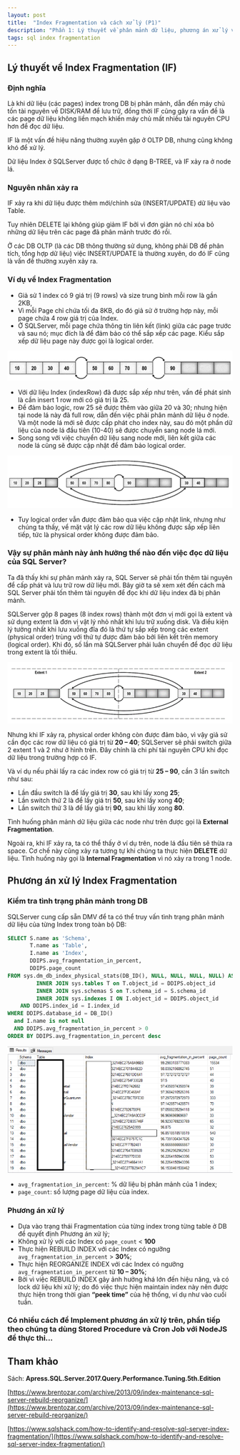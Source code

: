 ```yaml
---
layout: post
title:  "Index Fragmentation và cách xử lý (P1)"
description: "Phần 1: Lý thuyết về phân mảnh dữ liệu, phương án xử lý và thực thi"
tags: sql index fragmentation
---
```


## Lý thuyết về Index Fragmentation (IF)

### Định nghĩa

Là khi dữ liệu (các pages) index trong DB bị phân mảnh, dẫn đến máy chủ tốn tài nguyên về DISK/RAM để lưu trữ, đồng thời IF cũng gây ra vấn đề là các page dữ liệu không liền mạch khiến máy chủ mất nhiều tài nguyên CPU hơn để đọc dữ liệu.

IF là một vấn đề hiệu năng thường xuyên gặp ở OLTP DB, nhưng cũng không khó để xử lý.

Dữ liệu Index ở SQLServer được tổ chức ở dạng B-TREE, và IF xảy ra ở node lá.

### Nguyên nhân xảy ra

IF xảy ra khi dữ liệu được thêm mới/chỉnh sửa (INSERT/UPDATE) dữ liệu vào Table.

Tuy nhiên DELETE lại không giúp giảm IF bởi vì đơn giản nó chỉ xóa bỏ những dữ liệu trên các page đã phân mảnh trước đó rồi.

Ở các DB OLTP (là các DB thông thường sử dụng, không phải DB để phân tích, tổng hợp dữ liệu) việc INSERT/UPDATE là thường xuyên, do đó IF cũng là vấn đề thường xuyên xảy ra.

### Ví dụ về Index Fragmentation

* Giả sử 1 index có 9 giá trị (9 rows) và size trung bình mỗi row là gần 2KB,
* Vì mỗi Page chỉ chứa tối đa 8KB, do đó giả sử ở trường hợp này, mỗi page chứa 4 row giá trị của Index.
* Ở SQLServer, mỗi page chứa thông tin liên kết (link) giữa các page trước và sau nó; mục đích là để đảm bảo có thể sắp xếp các page. Kiểu sắp xếp dữ liệu page này được gọi là logical order.

![image](/assets/images/sqlperf-8-1.png)

* Với dữ liệu Index (indexRow) đã được sắp xếp như trên, vấn đề phát sinh là cần insert 1 row mới có giá trị là 25.
* Để đảm bảo logic, row 25 sẽ được thêm vào giữa 20 và 30; nhưng hiện tại node lá này đã full row, dẫn đến việc phải phân mảnh dữ liệu ở node. Và một node lá mới sẽ được cấp phát cho index này, sau đó một phần dữ liệu của node lá đầu tiên (10-40) sẽ được chuyển sang node lá mới.
* Song song với việc chuyển dữ liệu sang node mới, liên kết giữa các node lá cũng sẽ được cập nhật để đảm bảo logical order.

![image](/assets/images/sqlperf-8-2.png)

* Tuy logical order vẫn được đảm bảo qua việc cập nhật link, nhưng như chúng ta thấy, vể mặt vật lý các row dữ liệu không được sắp xếp liên tiếp, tức là physical order không được đảm bảo.

### Vậy sự phân mảnh này ảnh hưởng thế nào đến việc đọc dữ liệu của SQL Server?

Ta đã thấy khi sự phân mảnh xảy ra, SQL Server sẽ phải tốn thêm tài nguyên để cấp phát và lưu trữ row dữ liệu mới. Bây giờ ta sẽ xem xét đến cách mà SQL Server phải tốn thêm tài nguyên để đọc khi dữ liệu index đã bị phân mảnh.

SQLServer gộp 8 pages (8 index rows) thành một đơn vị mới gọi là extent và sử dụng extent là đơn vị vật lý nhỏ nhất khi lưu trữ xuống disk. Và điều kiện lý tưởng nhất khi lưu xuống đĩa đó là thứ tự sắp xếp trong các extent (physical order) trùng với thứ tự được đảm bảo bởi liên kết trên memory (logical order). Khi đó, số lần mà SQLServer phải luân chuyển để đọc dữ liệu trong extent là tối thiểu.

![image](/assets/images/sqlperf-8-3.png)

Nhưng khi IF xảy ra, physical order không còn được đảm bảo, vì vậy giả sử cần đọc các row dữ liệu có giá trị từ **20 – 40**; SQLServer sẽ phải switch giữa 2 extent 1 và 2 như ở hình trên. Đây chính là chi phí tài nguyên CPU khi đọc dữ liệu trong trường hợp có IF.

Và ví dụ nếu phải lấy ra các index row có giá trị từ **25 – 90**, cần 3 lần switch như sau:

* Lần đầu switch là để lấy giá trị **30**, sau khi lấy xong **25**; 
* Lần switch thứ 2 là để lấy giá trị **50**, sau khi lấy xong **40**; 
* Lần switch thứ 3 là để lấy giá trị **90**, sau khi lấy xong **80**.

Tình huống phân mảnh dữ liệu giữa các node như trên được gọi là **External Fragmentation**.

Ngoài ra, khi IF xảy ra, ta có thể thấy ở ví dụ trên, node lá đầu tiên sẽ thừa ra space. Cơ chế này cũng xảy ra tương tự khi chúng ta thực hiện **DELETE** dữ liệu. Tình huống này gọi là **Internal Fragmentation** vì nó xảy ra trong 1 node.

## Phương án xử lý Index Fragmentation

### Kiểm tra tình trạng phân mảnh trong DB

SQLServer cung cấp sẵn DMV để ta có thể truy vấn tình trạng phân mảnh dữ liệu của từng Index trong toàn bộ DB:

```sql
SELECT S.name as 'Schema',
       T.name as 'Table',
       I.name as 'Index',
       DDIPS.avg_fragmentation_in_percent,
       DDIPS.page_count
FROM sys.dm_db_index_physical_stats(DB_ID(), NULL, NULL, NULL, NULL) AS DDIPS
         INNER JOIN sys.tables T on T.object_id = DDIPS.object_id
         INNER JOIN sys.schemas S on T.schema_id = S.schema_id
         INNER JOIN sys.indexes I ON I.object_id = DDIPS.object_id
    AND DDIPS.index_id = I.index_id
WHERE DDIPS.database_id = DB_ID()
  and I.name is not null
  AND DDIPS.avg_fragmentation_in_percent > 0
ORDER BY DDIPS.avg_fragmentation_in_percent desc
```

![image](/assets/images/2021-10-28-sqlperf-8-3.png)

* ```avg_fragmentation_in_percent```: % dữ liệu bị phân mảnh của 1 index;
* ```page_count```: số lượng page dữ liệu của index.

### Phương án xử lý

* Dựa vào trạng thái Fragmentation của từng index trong từng table ở DB để quyết định Phương án xử lý;
* Không xử lý với các Index có ```page_count``` < **100**
* Thực hiện REBUILD INDEX với các Index có ngưỡng ```avg_fragmentation_in_percent``` > **30%**;
* Thực hiện REORGANIZE INDEX với các Index có ngưỡng ```avg_fragmentation_in_percent``` từ **10 – 30%**;
* Bởi vì việc REBUILD INDEX gây ảnh hưởng khá lớn đến hiệu năng, và có lock dữ liệu khi xử lý; do đó việc thực hiện maintain index này nên được thực hiện trong thời gian **“peek time”** của hệ thống, ví dụ như vào cuối tuần.

### Có nhiều cách để Implement phương án xử lý trên, phần tiếp theo chúng ta dùng Stored Procedure và Cron Job với NodeJS để thực thi...

## Tham khảo

Sách: **Apress.SQL.Server.2017.Query.Performance.Tuning.5th.Edition**

[https://www.brentozar.com/archive/2013/09/index-maintenance-sql-server-rebuild-reorganize/](https://www.brentozar.com/archive/2013/09/index-maintenance-sql-server-rebuild-reorganize/)

[https://www.sqlshack.com/how-to-identify-and-resolve-sql-server-index-fragmentation/](https://www.sqlshack.com/how-to-identify-and-resolve-sql-server-index-fragmentation/)